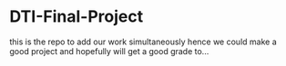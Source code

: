 # DTI-Final-Project
this is the repo to add our work simultaneously hence we could make a good project and hopefully will get a good grade to...
